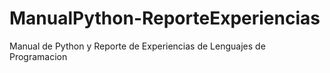 ManualPython-ReporteExperiencias
================================

Manual de Python y Reporte de Experiencias de Lenguajes de Programacion